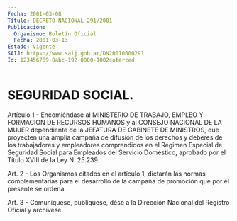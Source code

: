 ```yaml
---
Fecha: 2001-03-08
Título: DECRETO NACIONAL 291/2001
Publicación:
  Organismo: Boletín Oficial
  Fecha: 2001-03-13
Estado: Vigente
SAIJ: https://www.saij.gob.ar/DN20010000291
Id: 123456789-0abc-192-0000-1002soterced
---
```

# SEGURIDAD SOCIAL.

<a id="1"></a>
Artículo  1  -  Encomiéndase al MINISTERIO  DE  TRABAJO,  EMPLEO  Y FORMACION DE RECURSOS  HUMANOS  y  al CONSEJO NACIONAL DE LA MUJER dependiente de la JEFATURA DE GABINETE  DE MINISTROS, que proyecten una amplia campaña de difusión de los derechos  y  deberes  de  los trabajadores  y empleadores comprendidos en el Régimen Especial de Seguridad Social  para  Empleados  del Servicio Doméstico, aprobado por el Título XVIII de la Ley N. 25.239.

<a id="2"></a>
Art. 2 - Los Organismos citados en el  artículo  1,  dictarán  las normas   complementarias  para  el  desarrollo  de  la  campaña  de promoción que por el presente se ordena.

<a id="3"></a>
Art. 3 -  Comuníquese, publíquese, dése a la Dirección Nacional del Registro Oficial y archívese.